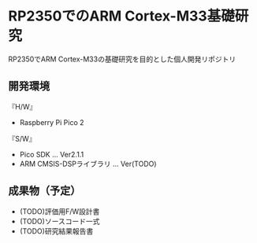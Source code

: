 # RP2350でのARM Cortex-M33基礎研究

RP2350でARM Cortex-M33の基礎研究を目的とした個人開発リポジトリ

## 開発環境

『H/W』

- Raspberry Pi Pico 2

『S/W』

- Pico SDK ... Ver2.1.1
- ARM CMSIS-DSPライブラリ ... Ver(TODO)


## 成果物（予定）

- (TODO)評価用F/W設計書
- (TODO)ソースコード一式
- (TODO)研究結果報告書
